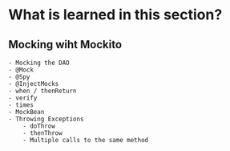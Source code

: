 # What is learned in this section?
## Mocking wiht Mockito
	- Mocking the DAO
	- @Mock 
	- @Spy
	- @InjectMocks
	- when / thenReturn
	- verify
	- times
	- MockBean
	- Throwing Exceptions
		- doThrow
		- thenThrow
		- Multiple calls to the same method